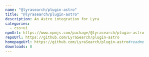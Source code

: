 ```yaml
---
name: "@lyrasearch/plugin-astro"
title: "@lyrasearch/plugin-astro"
description: An Astro integration for Lyra
categories:
  - css+ui
npmUrl: https://www.npmjs.com/package/@lyrasearch/plugin-astro
repoUrl: https://github.com/LyraSearch/plugin-astro
homepageUrl: https://github.com/LyraSearch/plugin-astro#readme
downloads: 8
---
```


